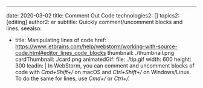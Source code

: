 ---
date: 2020-03-02
title: Comment Out Code
technologies2: []
topics2: [editing]
author2: er
subtitle: Quickly comment/uncomment blocks and lines.
seealso:
- title: Manipulating lines of code
  href: https://www.jetbrains.com/help/webstorm/working-with-source-code.html#editor_lines_code_blocks
thumbnail: ./thumbnail.png
cardThumbnail: ./card.png
animatedGif:
  file: ./tip.gif
  width: 600
  height: 300
leadin: |
  In WebStorm, you can comment and uncomment blocks of code with *Cmd+Shift+/* 
  on macOS and *Ctrl+Shift+/* on Windows/Linux. To do the same for lines, 
  use *Cmd+/* or *Ctrl+/.*

